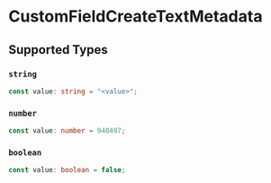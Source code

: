 # CustomFieldCreateTextMetadata


## Supported Types

### `string`

```typescript
const value: string = "<value>";
```

### `number`

```typescript
const value: number = 940497;
```

### `boolean`

```typescript
const value: boolean = false;
```

